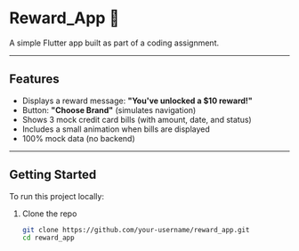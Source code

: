 # Reward_App 🎁

A simple Flutter app built as part of a coding assignment.

---

## Features
- Displays a reward message: **"You've unlocked a $10 reward!"**
- Button: **"Choose Brand"** (simulates navigation)
- Shows 3 mock credit card bills (with amount, date, and status)
- Includes a small animation when bills are displayed
- 100% mock data (no backend)

---

## Getting Started

To run this project locally:

1. Clone the repo
   ```bash
   git clone https://github.com/your-username/reward_app.git
   cd reward_app
